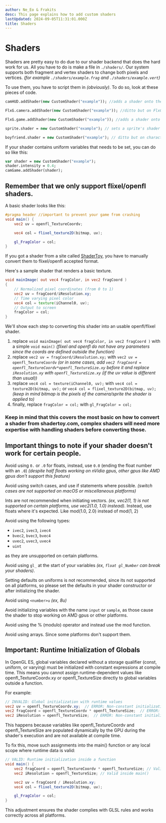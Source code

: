 ```yaml
---
author: Ne_Eo & Frakits
desc: This page explains how to add custom shaders
lastUpdated: 2024-09-05T11:31:01.000Z
title: Shaders
---
```

# Shaders
Shaders are pretty easy to do due to our shader backend that does the hard work for us. All you have to do is make a file in ``./shaders/``. Our system supports both fragment and vertex shaders to change both pixels and vertices. *(for example ``./shaders/example.frag`` and ``./shaders/example.vert``)*

To use them, you have to script them in *(obviously)*. To do so, look at these pieces of code.
```haxe
camHUD.addShader(new CustomShader("example")); //adds a shader onto the camera.

FlxG.camera.addShader(new CustomShader("example")); //ditto but on FlxG.camera.

FlxG.game.addShader(new CustomShader("example")); //adds a shader onto the entire game (persists between states).

sprite.shader = new CustomShader("example"); // sets a sprite's shader to a shader. (only one shader can be added per sprite)

boyfriend.shader = new CustomShader("example"); // ditto but on characters.
```
If your shader contains uniform variables that needs to be set, you can do so like this:
```haxe
var shader = new CustomShader("example");
shader.intensity = 0.4;
camGame.addShader(shader);
```

## Remember that we only support flixel/openfl shaders.
A basic shader looks like this:
```glsl
#pragma header //important to prevent your game from crashing
void main() {
    vec2 uv = openfl_TextureCoordv;

    vec4 col = flixel_texture2D(bitmap, uv);

    gl_FragColor = col;
}
```

If you got a shader from a site called [ShaderToy](https://shadertoy.com), you have to manually convert them to flixel/openfl accepted format.

Here's a sample shader that renders a basic texture.
```glsl
void mainImage( out vec4 fragColor, in vec2 fragCoord )
{
    // Normalized pixel coordinates (from 0 to 1)
    vec2 uv = fragCoord/iResolution.xy;
    // Time varying pixel color
    vec4 col = texture(iChannel0, uv);
    // Output to screen
    fragColor = col;
}
```
We'll show each step to converting this shader into an usable openfl/flixel shader.

<!-- I could use <syntax lang="glsl"> but it looks weird af -->

1. replace ``void mainImage( out vec4 fragColor, in vec2 fragCoord )`` with a simple ``void main()`` *(flixel and openfl do not have any parameters since the coords are defined outside the function)*
2. replace ``vec2 uv = fragCoord/iResolution.xy;`` with ``vec2 uv = openfl_TextureCoordv`` *(or in some cases, add ``vec2 fragCoord = openfl_TextureCoordv*openfl_TextureSize.xy`` before it and replace `iResolution.xy` with ``openfl_TextureSize.xy`` (if the uv value is different than usual))*
3. replace ``vec4 col = texture(iChannel0, uv);`` with ``vec4 col = texture2D(bitmap, uv);`` or ``vec4 col = flixel_texture2D(bitmap, uv);`` *(keep in mind bitmap is the pixels of the camera/sprite the shader is applied to)*
4. finally, replace ``fragColor = col;`` with ``gl_FragColor = col;``

### Keep in mind that this covers the most basic on how to convert a shader from shadertoy.com, complex shaders will need more expertise with handling shaders before converting those.

## <h2 id="shader-compatibility" sidebar="Shader Compatibility">Important things to note if your shader doesn't work for certain people.</h2>
Avoid using `0.` or `.0` for floats, instead, use `0.0` (ending the float number with an `.0`)
*(despite half floats working on nVidia gpus, other gpus like AMD gpus don't support this feature)*

Avoid using switch cases, and use if statements where possible.
*(switch cases are not supported on macOS or miscellaneous platforms)*

Ints are not recommended when initiating vectors. *(ex, vec2(1, 1) is not supported on certain platforms, use vec2(1.0, 1.0) instead)*.
Instead, use floats where it's expected. Like mod(1.0, 2.0) instead of mod(1, 2)

Avoid using the following types:
- `ivec2`, `ivec3`, `ivec4`
- `bvec2`, `bvec3`, `bvec4`
- `uvec2`, `uvec3`, `uvec4`
- `uint`

as they are unsupported on certain platforms.

Avoid using `gl_` at the start of your variables *(ex, `float gl_Number` can break your shaders)*.

Setting defaults on uniforms is not recommended, since its not supported on all platforms, so please set the defaults in your shader constructor or after initializing the shader.

Avoid using `<number>u` *(ex, 8u)*

Avoid initializing variables with the name `input` or `sample`, as those cause the shader to stop working on AMD gpus or other platforms.

Avoid using the % (modulo) operator and instead use the mod function.

Avoid using arrays. Since some platforms don't support them.

## Important: Runtime Initialization of Globals

In OpenGL ES, global variables declared without a storage qualifier (const, uniform, or varying) must be initialized with constant expressions at compile time. This means you cannot assign runtime-dependent values like openfl_TextureCoordv.xy or openfl_TextureSize directly to global variables outside a function.

For example:

```glsl
// INVALID: Global initialization with runtime values
vec2 uv = openfl_TextureCoordv.xy;  // ERROR: Non-constant initialization
vec2 fragCoord = openfl_TextureCoordv * openfl_TextureSize;  // ERROR: Non-constant initialization
vec2 iResolution = openfl_TextureSize;  // ERROR: Non-constant initialization
```

This happens because variables like openfl_TextureCoordv and openfl_TextureSize are populated dynamically by the GPU during the shader's execution and are not available at compile time.

To fix this, move such assignments into the main() function or any local scope where runtime data is valid:

```glsl
// VALID: Runtime initialization inside a function
void main() {
    vec2 fragCoord = openfl_TextureCoordv * openfl_TextureSize; // Valid inside main()
    vec2 iResolution = openfl_TextureSize; // Valid inside main()

    vec2 uv = fragCoord / iResolution.xy;
    vec4 col = flixel_texture2D(bitmap, uv);

    gl_FragColor = col;
}
```

This adjustment ensures the shader complies with GLSL rules and works correctly across all platforms.

